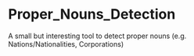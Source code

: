 # Proper_Nouns_Detection
A small but interesting tool to detect proper nouns (e.g. Nations/Nationalities, Corporations)
